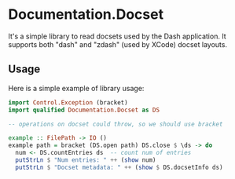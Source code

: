 Documentation.Docset
====================

It's a simple library to read docsets used by the Dash application. It
supports both "dash" and "zdash" (used by XCode) docset layouts.

Usage
-----

Here is a simple example of library usage:

```haskell
import Control.Exception (bracket)
import qualified Documentation.Docset as DS

-- operations on docset could throw, so we should use bracket

example :: FilePath -> IO ()
example path = bracket (DS.open path) DS.close $ \ds -> do
  num <- DS.countEntries ds  -- count num of entries
  putStrLn $ "Num entries: " ++ (show num)
  putStrLn $ "Docset metadata: " ++ (show $ DS.docsetInfo ds)
```
